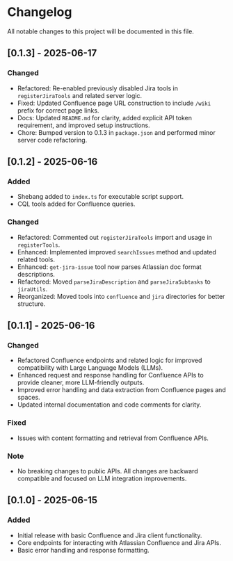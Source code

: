 # Changelog

All notable changes to this project will be documented in this file.

## [0.1.3] - 2025-06-17
### Changed
- Refactored: Re-enabled previously disabled Jira tools in `registerJiraTools` and related server logic.
- Fixed: Updated Confluence page URL construction to include `/wiki` prefix for correct page links.
- Docs: Updated `README.md` for clarity, added explicit API token requirement, and improved setup instructions.
- Chore: Bumped version to 0.1.3 in `package.json` and performed minor server code refactoring.

## [0.1.2] - 2025-06-16
### Added
- Shebang added to `index.ts` for executable script support.
- CQL tools added for Confluence queries.

### Changed
- Refactored: Commented out `registerJiraTools` import and usage in `registerTools`.
- Enhanced: Implemented improved `searchIssues` method and updated related tools.
- Enhanced: `get-jira-issue` tool now parses Atlassian doc format descriptions.
- Refactored: Moved `parseJiraDescription` and `parseJiraSubtasks` to `jiraUtils`.
- Reorganized: Moved tools into `confluence` and `jira` directories for better structure.

## [0.1.1] - 2025-06-16
### Changed
- Refactored Confluence endpoints and related logic for improved compatibility with Large Language Models (LLMs).
- Enhanced request and response handling for Confluence APIs to provide cleaner, more LLM-friendly outputs.
- Improved error handling and data extraction from Confluence pages and spaces.
- Updated internal documentation and code comments for clarity.

### Fixed
- Issues with content formatting and retrieval from Confluence APIs.

### Note
- No breaking changes to public APIs. All changes are backward compatible and focused on LLM integration improvements.

## [0.1.0] - 2025-06-15
### Added
- Initial release with basic Confluence and Jira client functionality.
- Core endpoints for interacting with Atlassian Confluence and Jira APIs.
- Basic error handling and response formatting.
